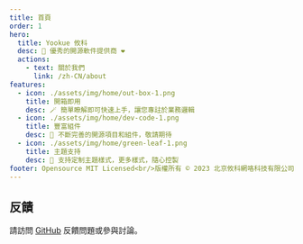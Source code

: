 ```yaml
---
title: 首頁
order: 1
hero:
  title: Yookue 攸科
  desc: 🏅 優秀的開源軟件提供商 ❤️
  actions:
    - text: 關於我們
      link: /zh-CN/about
features:
  - icon: ./assets/img/home/out-box-1.png
    title: 開箱即用
    desc: 🪄 簡單瞭解即可快速上手，讓您專註於業務邏輯
  - icon: ./assets/img/home/dev-code-1.png
    title: 豐富組件
    desc: 💎 不斷完善的開源項目和組件，敬請期待
  - icon: ./assets/img/home/green-leaf-1.png
    title: 主題支持
    desc: 🎨 支持定制主題樣式，更多樣式，隨心控製
footer: Opensource MIT Licensed<br/>版權所有 © 2023 北京攸科網咯科技有限公司
---
```



## 反饋

請訪問 [GitHub](https://github.com/yookue/yookue.github.io) 反饋問題或參與討論。
